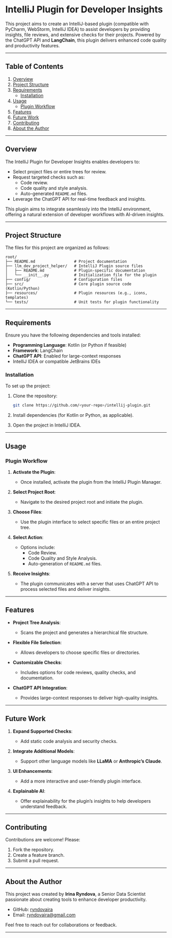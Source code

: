 
# IntelliJ Plugin for Developer Insights

This project aims to create an IntelliJ-based plugin (compatible with PyCharm, WebStorm, IntelliJ IDEA) to assist developers by providing insights, file reviews, and extensive checks for their projects. Powered by the ChatGPT API and **LangChain**, this plugin delivers enhanced code quality and productivity features.

---

## Table of Contents

1. [Overview](#overview)
2. [Project Structure](#project-structure)
3. [Requirements](#requirements)
   - [Installation](#installation)
4. [Usage](#usage)
   - [Plugin Workflow](#plugin-workflow)
5. [Features](#features)
6. [Future Work](#future-work)
7. [Contributing](#contributing)
8. [About the Author](#about-the-author)

---

## Overview

The IntelliJ Plugin for Developer Insights enables developers to:
- Select project files or entire trees for review.
- Request targeted checks such as:
  - Code review.
  - Code quality and style analysis.
  - Auto-generated `README.md` files.
- Leverage the ChatGPT API for real-time feedback and insights.

This plugin aims to integrate seamlessly into the IntelliJ environment, offering a natural extension of developer workflows with AI-driven insights.

---

## Project Structure

The files for this project are organized as follows:

```
root/
├── README.md                 # Project documentation
├── llm_dev_project_helper/   # IntelliJ Plugin source files
│   ├── README.md             # Plugin-specific documentation
│   └── __init__.py           # Initialization file for the plugin
├── config/                   # Configuration files
├── src/                      # Core plugin source code (Kotlin/Python)
├── resources/                # Plugin resources (e.g., icons, templates)
└── tests/                    # Unit tests for plugin functionality
```

---

## Requirements

Ensure you have the following dependencies and tools installed:

- **Programming Language**: Kotlin (or Python if feasible)
- **Framework**: LangChain
- **ChatGPT API**: Enabled for large-context responses
- IntelliJ IDEA or compatible JetBrains IDEs

### Installation

To set up the project:
1. Clone the repository:
   ```bash
   git clone https://github.com/<your-repo>/intellij-plugin.git
   ```

2. Install dependencies (for Kotlin or Python, as applicable).

3. Open the project in IntelliJ IDEA.

---

## Usage

### Plugin Workflow

1. **Activate the Plugin**:
   - Once installed, activate the plugin from the IntelliJ Plugin Manager.

2. **Select Project Root**:
   - Navigate to the desired project root and initiate the plugin.

3. **Choose Files**:
   - Use the plugin interface to select specific files or an entire project tree.

4. **Select Action**:
   - Options include:
     - Code Review.
     - Code Quality and Style Analysis.
     - Auto-generation of `README.md` files.

5. **Receive Insights**:
   - The plugin communicates with a server that uses ChatGPT API to process selected files and deliver insights.

---

## Features

- **Project Tree Analysis**:
  - Scans the project and generates a hierarchical file structure.

- **Flexible File Selection**:
  - Allows developers to choose specific files or directories.

- **Customizable Checks**:
  - Includes options for code reviews, quality checks, and documentation.

- **ChatGPT API Integration**:
  - Provides large-context responses to deliver high-quality insights.

---

## Future Work

1. **Expand Supported Checks**:
   - Add static code analysis and security checks.

2. **Integrate Additional Models**:
   - Support other language models like **LLaMA** or **Anthropic’s Claude**.

3. **UI Enhancements**:
   - Add a more interactive and user-friendly plugin interface.

4. **Explainable AI**:
   - Offer explainability for the plugin’s insights to help developers understand feedback.

---

## Contributing

Contributions are welcome! Please:
1. Fork the repository.
2. Create a feature branch.
3. Submit a pull request.

---

## About the Author

This project was created by **Irina Ryndova**, a Senior Data Scientist passionate about creating tools to enhance developer productivity.

- GitHub: [ryndovaira](https://github.com/ryndovaira)
- Email: [ryndovaira@gmail.com](mailto:ryndovaira@gmail.com)

Feel free to reach out for collaborations or feedback.

---

